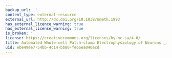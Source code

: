 ```yaml
---
backup_url: ''
content_type: external-resource
external_url: http://dx.doi.org/10.1038/nmeth.1993
has_external_licence_warning: true
has_external_license_warning: true
is_broken: ''
license: https://creativecommons.org/licenses/by-nc-sa/4.0/
title: Automated Whole-cell Patch-clamp Electrophysiology of Neurons _in Vivo_
uid: ebe49ee7-54bb-4c14-bb80-fe66ea046acd
---
```

